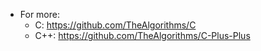 - For more:
	+ C: https://github.com/TheAlgorithms/C
	+ C++: https://github.com/TheAlgorithms/C-Plus-Plus